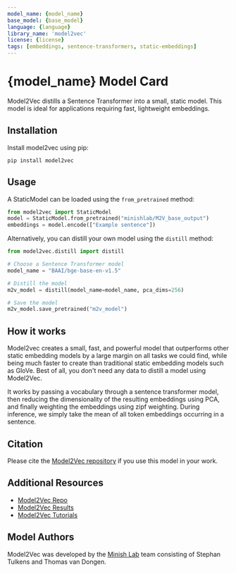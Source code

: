 ```yaml
---
model_name: {model_name}
base_model: {base_model}
language: {language}
library_name: 'model2vec'
license: {license}
tags: [embeddings, sentence-transformers, static-embeddings]
---
```


# {model_name} Model Card

Model2Vec distills a Sentence Transformer into a small, static model.
This model is ideal for applications requiring fast, lightweight embeddings.



## Installation

Install model2vec using pip:
```
pip install model2vec
```

## Usage
A StaticModel can be loaded using the `from_pretrained` method:
```python
from model2vec import StaticModel
model = StaticModel.from_pretrained("minishlab/M2V_base_output")
embeddings = model.encode(["Example sentence"])
```

Alternatively, you can distill your own model using the `distill` method:
```python
from model2vec.distill import distill

# Choose a Sentence Transformer model
model_name = "BAAI/bge-base-en-v1.5"

# Distill the model
m2v_model = distill(model_name=model_name, pca_dims=256)

# Save the model
m2v_model.save_pretrained("m2v_model")
```

## How it works

Model2vec creates a small, fast, and powerful model that outperforms other static embedding models by a large margin on all tasks we could find, while being much faster to create than traditional static embedding models such as GloVe. Best of all, you don't need any data to distill a model using Model2Vec.

It works by passing a vocabulary through a sentence transformer model, then reducing the dimensionality of the resulting embeddings using PCA, and finally weighting the embeddings using zipf weighting. During inference, we simply take the mean of all token embeddings occurring in a sentence.

## Citation

Please cite the [Model2Vec repository](https://github.com/MinishLab/model2vec) if you use this model in your work.

## Additional Resources

- [Model2Vec Repo](https://github.com/MinishLab/model2vec)
- [Model2Vec Results](https://github.com/MinishLab/model2vec?tab=readme-ov-file#results)
- [Model2Vec Tutorials](https://github.com/MinishLab/model2vec/tree/main/tutorials)

## Model Authors

Model2Vec was developed by the [Minish Lab](https://github.com/MinishLab) team consisting of Stephan Tulkens and Thomas van Dongen.
